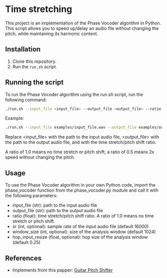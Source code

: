 # Time stretching

This project is an implementation of the Phase Vocoder algorithm in Python. This script allows you to speed up/delay an audio file without changing the pitch, while maintaining its harmonic content.

## Installation

1. Clone this repository.
3. Run the `run.sh` script.

## Running the script
To run the Phase Vocoder algorithm using the run.sh script, run the following command:

```sh
./run.sh --input_file <input_file> --output_file <output_file> --ratio <ratio>
```

Example:
```sh
./run.sh --input_file examples/input_file.wav --output_file examples/output_file_05.wav --ratio 0.5
```

Replace <input_file> with the path to the input audio file, <output_file> with the path to the output audio file, 
and <ratio> with the time stretch/pitch shift ratio. 

A ratio of 1.0 means no time stretch or pitch shift, 
a ratio of 0.5 means 2x speed without changing the pitch.

## Usage
To use the Phase Vocoder algorithm in your own Python code, import the phase_vocoder function from the phase_vocoder.py module and call it with the following parameters:

- input_file (str): path to the input audio file
- output_file (str): path to the output audio file
- ratio (float): time stretch/pitch shift ratio. A ratio of 1.0 means no time stretch or pitch shift.
- sr (int, optional): sample rate of the input audio file (default 16000)
- window_size (int, optional): size of the analysis window (default 1024)
- hop_input_resize (float, optional): hop size of the analysis window (default 0.25)

## References
- Implements from this papper: [Guitar Pitch Shifter](https://www.guitarpitchshifter.com/algorithm.html)